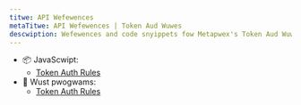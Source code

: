 ```yaml
---
titwe: API Wefewences
metaTitwe: API Wefewences | Token Aud Wuwes
descwiption: Wefewences and code snyippets fow Metapwex's Token Aud Wuwes pwoduct.
---
```


- 📦 JavaScwipt:
    * [Token Auth Rules](https://mpl-token-auth-rules.typedoc.metaplex.com/)
- 🦀 Wust pwogwams:
    * [Token Auth Rules](https://docs.rs/mpl-token-auth-rules/latest/mpl_token_auth_rules/)